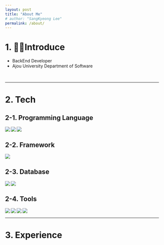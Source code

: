 ```yaml
---
layout: post
title: "About Me"
# author: "SangKyeong Lee"
permalink: /about/
---
```


# 1. 🙍‍♂️Introduce
- BackEnd Developer
- Ajou University Department of Software
<br>

---

# 2. Tech

## 2-1. Programming Language
<img src="https://img.shields.io/badge/Java-007396?style=flat-square&logo=Java&logoColor=white" align="left"><img src="https://img.shields.io/badge/C-A8B9CC?style=flat-square&logo=C&logoColor=white" align="left"><img src="https://img.shields.io/badge/Python-3776AB?style=flat-square&logo=Python&logoColor=white" align="left"><br>

## 2-2. Framework
<img src="https://img.shields.io/badge/Spring-6DB33F?style=flat-square&logo=Spring&logoColor=white" align="left">

<br>

## 2-3. Database
<img src="https://img.shields.io/badge/PostgreSQL-3776AB?style=flat-square&logo=Python&logoColor=white" align="left"><img src="https://img.shields.io/badge/MariaDB-003545?style=flat-square&logo=MariaDB&logoColor=white" align="left">

<!-- ![my](https://img.shields.io/badge/MySQL-4479A1?style=flat-square&logo=MySQL&logoColor=white) -->
<br>

## 2-4. Tools
<img src="https://img.shields.io/badge/IntelliJ-000000?style=flat-square&logo=IntelliJ-IDEA&logoColor=white" align="left"><img src="https://img.shields.io/badge/Git-F05032?style=flat-square&logo=Git&logoColor=white" align="left"><img src="https://img.shields.io/badge/Travis%20CI-3EAAAF?style=flat-square&logo=Travis-CI&logoColor=white" align="left"><img src="https://img.shields.io/badge/Amazon%20AWS-232F3E?style=flat-square&logo=Amazon-AWS&logoColor=white" align="left"><br>

--- 

# 3. Experience
